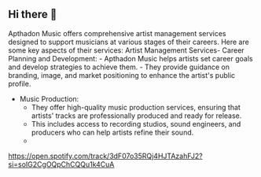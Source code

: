 ## Hi there 👋

<!--

**Here are some ideas to get you started:**

🙋‍♀️ A short introduction - what is your organization all about?
🌈 Contribution guidelines - how can the community get involved?
👩‍💻 Useful resources - where can the community find your docs? Is there anything else the community should know?
🍿 Fun facts - what does your team eat for breakfast?
🧙 Remember, you can do mighty things with the power of [Markdown](https://docs.github.com/github/writing-on-github/getting-started-with-writing-and-formatting-on-github/basic-writing-and-formatting-syntax)
-->
Apthadon Music offers comprehensive artist management services designed to support musicians at various stages of their careers. Here are some key aspects of their services:
Artist Management Services- Career Planning and Development:
    - Apthadon Music helps artists set career goals and develop strategies to achieve them.
    - They provide guidance on branding, image, and market positioning to enhance the artist's public profile.
- Music Production:
    - They offer high-quality music production services, ensuring that artists' tracks are professionally produced and ready for release.
    - This includes access to recording studios, sound engineers, and producers who can help artists refine their sound.
    - 
https://open.spotify.com/track/3dF07o35RQj4HJTAzahFJ2?si=soIG2CgOQpChCQQu1k4CuA
